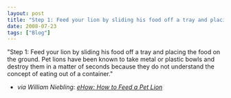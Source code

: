 ```yaml
---
layout: post
title: "Step 1: Feed your lion by sliding his food off a tray and placing the food on the ground. Pet lions..."
date: 2008-07-23
tags: ["Blog"]
---
```


"Step 1: Feed your lion by sliding his food off a tray and placing the food on the ground. Pet lions have been known to take metal or plastic bowls and destroy them in a matter of seconds because they do not understand the concept of eating out of a container."  

 - _via William Niebling: [eHow: How to Feed a Pet Lion](http://www.ehow.com/how_2061580_feed-pet-lion.html)_